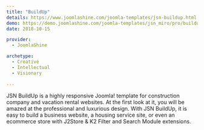 ```yaml
---
title: "BuildUp"
details: https://www.joomlashine.com/joomla-templates/jsn-buildup.html
demo: https://demo.joomlashine.com/joomla-templates/jsn_miro/pro/buildup/
date: 2018-10-15

provider: 
  - JoomlaShine

archetype:
  - Creative
  - Intellectual
  - Visionary
  
---
```


JSN BuildUp is a highly responsive Joomla! template for construction company and vacation rental websites. At the first look at it, you will be amazed at the professional and luxurious design. With JSN BuildUp, it is easy to build a business website, a housing service site, or even an ecommerce store with J2Store & K2 Filter and Search Module extensions.